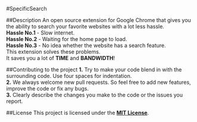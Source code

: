 #SpecificSearch

##Description
An open source extension for Google Chrome that gives you the ability to search your favorite websites with a lot less hassle.  
**Hassle No.1** - Slow internet.  
**Hassle No.2** - Waiting for the home page to load.  
**Hassle No.3** - No idea whether the website has a search feature.  
This extension solves these problems.  
It saves you a lot of **TIME** and **BANDWIDTH**!

##Contributing to the project
**1.** Try to make your code blend in with the surrounding code. Use four spaces for indentation.  
**2.** We always welcome new pull requests. So feel free to add new features, improve the code or fix any bugs.  
**3.** Clearly describe the changes you make to the code or the issues you report.

##License
This project is licensed under the **[MIT License](http://opensource.org/licenses/MIT)**.
